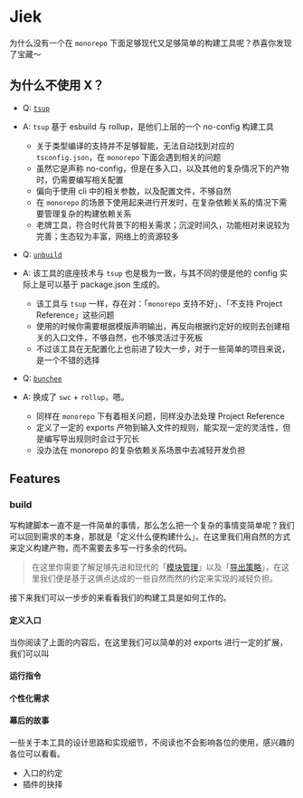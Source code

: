 # Jiek

为什么没有一个在 `monorepo` 下面足够现代又足够简单的构建工具呢？恭喜你发现了宝藏～

## 为什么不使用 X？

- Q: [`tsup`](https://github.com/egoist/tsup)
- A: `tsup` 基于 esbuild 与 rollup，是他们上层的一个 no-config 构建工具
  - 关于类型编译的支持并不足够智能，无法自动找到对应的 `tsconfig.json`，在 `monorepo` 下面会遇到相关的问题
  - 虽然它是声称 no-config，但是在多入口，以及其他的复杂情况下的产物时，仍需要编写相关配置
  - 偏向于使用 cli 中的相关参数，以及配置文件，不够自然
  - 在 `monorepo` 的场景下使用起来进行开发时，在复杂依赖关系的情况下需要管理复杂的构建依赖关系
  - 老牌工具，符合时代背景下的相关需求；沉淀时间久，功能相对来说较为完善；生态较为丰富，网络上的资源较多

- Q: [`unbuild`](https://github.com/unjs/unbuild)
- A: 该工具的底座技术与 `tsup` 也是极为一致，与其不同的便是他的 config 实际上是可以基于 package.json 生成的。
  - 该工具与 `tsup` 一样，存在对：「`monorepo` 支持不好」、「不支持 Project Reference」这些问题
  - 使用的时候你需要根据模版声明输出，再反向根据约定好的规则去创建相关的入口文件，不够自然，也不够灵活过于死板
  - 不过该工具在无配置化上也前进了较大一步，对于一些简单的项目来说，是一个不错的选择

- Q: [`bunchee`](https://github.com/huozhi/bunchee)
- A: 换成了 `swc` + `rollup`，嗯。
  - 同样在 `monorepo` 下有着相关问题，同样没办法处理 Project Reference
  - 定义了一定的 exports 产物到输入文件的规则，能实现一定的灵活性，但是编写导出规则时会过于冗长
  - 没办法在 monorepo 的复杂依赖关系场景中去减轻开发负担

## Features

### build

写构建脚本一直不是一件简单的事情，那么怎么把一个复杂的事情变简单呢？我们可以回到需求的本身，那就是「定义什么便构建什么」。在这里我们用自然的方式来定义构建产物，而不需要去多写一行多余的代码。

> 在这里你需要了解足够先进和现代的「[模块管理]()」以及「[导出策略]()」，在这里我们便是基于这俩点达成的一些自然而然的约定来实现的减轻负担。

接下来我们可以一步步的来看看我们的构建工具是如何工作的。

#### 定义入口

当你阅读了上面的内容后，在这里我们可以简单的对 exports 进行一定的扩展，我们可以叫

#### 运行指令

#### 个性化需求

#### 幕后的故事

一些关于本工具的设计思路和实现细节，不阅读也不会影响各位的使用，感兴趣的各位可以看看。

- 入口的约定
- 插件的抉择
